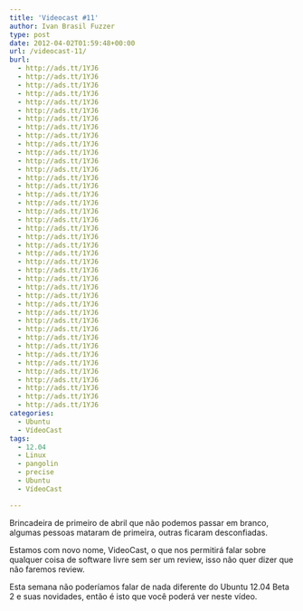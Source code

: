 ```yaml
---
title: 'Videocast #11'
author: Ivan Brasil Fuzzer
type: post
date: 2012-04-02T01:59:48+00:00
url: /videocast-11/
burl:
  - http://ads.tt/1YJ6
  - http://ads.tt/1YJ6
  - http://ads.tt/1YJ6
  - http://ads.tt/1YJ6
  - http://ads.tt/1YJ6
  - http://ads.tt/1YJ6
  - http://ads.tt/1YJ6
  - http://ads.tt/1YJ6
  - http://ads.tt/1YJ6
  - http://ads.tt/1YJ6
  - http://ads.tt/1YJ6
  - http://ads.tt/1YJ6
  - http://ads.tt/1YJ6
  - http://ads.tt/1YJ6
  - http://ads.tt/1YJ6
  - http://ads.tt/1YJ6
  - http://ads.tt/1YJ6
  - http://ads.tt/1YJ6
  - http://ads.tt/1YJ6
  - http://ads.tt/1YJ6
  - http://ads.tt/1YJ6
  - http://ads.tt/1YJ6
  - http://ads.tt/1YJ6
  - http://ads.tt/1YJ6
  - http://ads.tt/1YJ6
  - http://ads.tt/1YJ6
  - http://ads.tt/1YJ6
  - http://ads.tt/1YJ6
  - http://ads.tt/1YJ6
  - http://ads.tt/1YJ6
  - http://ads.tt/1YJ6
  - http://ads.tt/1YJ6
  - http://ads.tt/1YJ6
  - http://ads.tt/1YJ6
  - http://ads.tt/1YJ6
  - http://ads.tt/1YJ6
  - http://ads.tt/1YJ6
  - http://ads.tt/1YJ6
  - http://ads.tt/1YJ6
  - http://ads.tt/1YJ6
  - http://ads.tt/1YJ6
categories:
  - Ubuntu
  - VídeoCast
tags:
  - 12.04
  - Linux
  - pangolin
  - precise
  - Ubuntu
  - VídeoCast

---
```

Brincadeira de primeiro de abril que não podemos passar em branco, algumas pessoas mataram de primeira, outras ficaram desconfiadas.
  
Estamos com novo nome, VideoCast, o que nos permitirá falar sobre qualquer coisa de software livre sem ser um review, isso não quer dizer que não faremos review.
  
Esta semana não poderíamos falar de nada diferente do Ubuntu 12.04 Beta 2 e suas novidades, então é isto que você poderá ver neste vídeo.

<p style="text-align: center;">
</p>